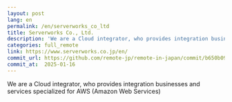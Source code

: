 ```yaml
---
layout: post
lang: en
permalink: /en/serverworks_co_ltd
title: Serverworks Co., Ltd.
description: 'We are a Cloud integrator, who provides integration businesses and services specialized for AWS (Amazon Web Services)'
categories: full_remote
link: https://www.serverworks.co.jp/en/
commit_url: https://github.com/remote-jp/remote-in-japan/commit/b650b0994970e1784f9df7f676d17574b0470674
commit_at:  2025-01-16
---
```


<p>We are a Cloud integrator, who provides integration businesses and services specialized for AWS (Amazon Web Services)</p>
